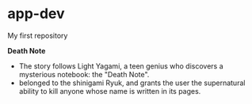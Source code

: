 # app-dev
My first repository

**Death Note**

- The story follows Light Yagami, a teen genius who discovers a mysterious notebook: the "Death Note".
- belonged to the shinigami Ryuk, and grants the user the supernatural ability to kill anyone whose name is written in its pages.
